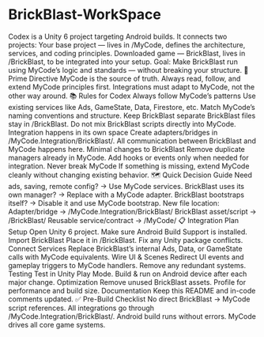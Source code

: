 # BrickBlast-WorkSpace

Codex is a Unity 6 project targeting Android builds.
It connects two projects:
Your base project — lives in /MyCode, defines the architecture, services, and coding principles.
Downloaded game — BrickBlast, lives in /BrickBlast, to be integrated into your setup.
Goal: Make BrickBlast run using MyCode’s logic and standards — without breaking your structure.
🚦 Prime Directive
MyCode is the source of truth.
Always read, follow, and extend MyCode principles first. Integrations must adapt to MyCode, not the other way around.
📚 Rules for Codex
Always follow MyCode’s patterns
Use existing services like Ads, GameState, Data, Firestore, etc.
Match MyCode’s naming conventions and structure.
Keep BrickBlast separate
BrickBlast files stay in /BrickBlast.
Do not mix BrickBlast scripts directly into MyCode.
Integration happens in its own space
Create adapters/bridges in /MyCode.Integration/BrickBlast/.
All communication between BrickBlast and MyCode happens here.
Minimal changes to BrickBlast
Remove duplicate managers already in MyCode.
Add hooks or events only when needed for integration.
Never break MyCode
If something is missing, extend MyCode cleanly without changing existing behavior.
🗺️ Quick Decision Guide
Need ads, saving, remote config? → Use MyCode services.
BrickBlast uses its own manager? → Replace with a MyCode adapter.
BrickBlast bootstraps itself? → Disable it and use MyCode bootstrap.
New file location:
Adapter/bridge → /MyCode.Integration/BrickBlast/
BrickBlast asset/script → /BrickBlast/
Reusable service/contract → /MyCode/
📋 Integration Plan
Setup
Open Unity 6 project.
Make sure Android Build Support is installed.
Import BrickBlast
Place it in /BrickBlast.
Fix any Unity package conflicts.
Connect Services
Replace BrickBlast’s internal Ads, Data, or GameState calls with MyCode equivalents.
Wire UI & Scenes
Redirect UI events and gameplay triggers to MyCode handlers.
Remove any redundant systems.
Testing
Test in Unity Play Mode.
Build & run on Android device after each major change.
Optimization
Remove unused BrickBlast assets.
Profile for performance and build size.
Documentation
Keep this README and in-code comments updated.
✅ Pre-Build Checklist
 No direct BrickBlast → MyCode script references.
 All integrations go through /MyCode.Integration/BrickBlast/.
 Android build runs without errors.
 MyCode drives all core game systems.
